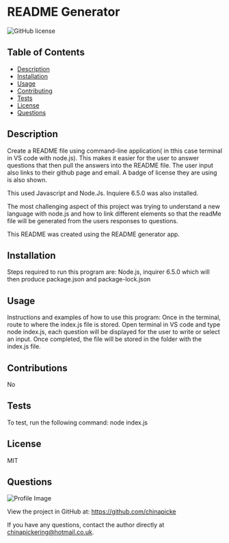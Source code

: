 
  
  # README Generator

  ![GitHub license](https://img.shields.io/github/license/Naereen/StrapDown.js.svg)
  
  ## Table of Contents
  - [Description](#description)
  - [Installation](#installation)
  - [Usage](#usage)
  - [Contributing](#contributing)
  - [Tests](#tests)
  - [License](#license)
  - [Questions](#questions)

  ## Description
  Create a README file using command-line application( in tthis case terminal in VS code with node.js). This makes it easier for the user to answer questions that then pull the answers into the README file. The user input also links to their github page and email. A badge of license they are using is also shown.

  This used Javascript and Node.Js. Inquiere 6.5.0 was also installed.

  The most challenging aspect of this project was trying to understand a new language with node.js and how to link different elements so that the readMe file will be generated from the users responses to questions. 

  This README was created using the README generator app.

  ## Installation
  Steps required to run this program are: Node.js, inquirer 6.5.0 which will then produce package.json and package-lock.json
  
  ## Usage
  Instructions and examples of how to use this program: Once in the terminal, route to where the index.js file is stored. Open terminal in VS code and type node index.js, each question will be displayed for the user to write or select an input. Once completed, the file will be stored in the folder with the index.js file.

  ## Contributions
  No

  ## Tests
  To test, run the following command: node index.js

  ## License
  MIT

  ## Questions
  
![Profile Image](https://github.com/chinapicke.png?size=50)
  
View the project in GitHub at: https://github.com/chinapicke
  
If you have any questions, contact the author directly at chinapickering@hotmail.co.uk.